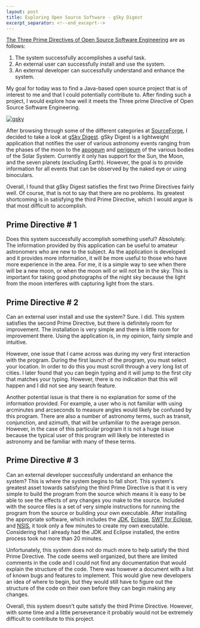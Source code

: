 ```yaml
---
layout: post
title: Exploring Open Source Software - gSky Digest
excerpt_separator: <!--end_exceprt-->
---
```


[The Three Prime Directives of Open Source Software Engineering](http://ics613s13.wordpress.com/course-info/the-three-prime-directives-of-open-source-software-engineering/) are as follows:

1. The system successfully accomplishes a useful task.
2. An external user can successfully install and use the system.
3. An external developer can successfully understand and enhance the system.

My goal for today was to find a Java-based open source project that is of interest to me and that I could potentially contribute to. After finding such a project, I would explore how well it meets the Three prime Directive of Open Source Software Engineering.
<!--end_exceprt-->

[<img src="gsky.png" alt="gsky" />](gsky.png)

After browsing through some of the different categories at [SourceForge](http://www.sourceforge.net/), I decided to take a look at [gSky Digest](http://gskydigest.sourceforge.net/). gSky Digest is a lightweight application that notifies the user of various astronomy events ranging from the phases of the moon to the [apogeum](//en.wiktionary.org/wiki/apogeum) and [perigeum](//en.wiktionary.org/wiki/perigeum) of the various bodies of the Solar System. Currently it only has support for the Sun, the Moon, and the seven planets (excluding Earth). However, the goal is to provide information for all events that can be observed by the naked eye or using binoculars.

Overall, I found that gSky Digest satisfies the first two Prime Directives fairly well. Of course, that is not to say that there are no problems. Its greatest shortcoming is in satisfying the third Prime Directive, which I would argue is that most difficult to accomplish.

## Prime Directive # 1
Does this system successfully accomplish something useful? Absolutely. The information provided by this application can be useful to amateur astronomers who are new to the subject. As the application is developed and it provides more information, it will be more useful to those who have more experience in the area. For me, it is a simple way to see when there will be a new moon, or when the moon will or will not be in the sky. This is important for taking good photographs of the night sky because the light from the moon interferes with capturing light from the stars.

## Prime Directive # 2
Can an external user install and use the system? Sure. I did. This system satisfies the second Prime Directive, but there is definitely room for improvement. The installation is very simple and there is little room for improvement there. Using the application is, in my opinion, fairly simple and intuitive.

However, one issue that I came across was during my very first interaction with the program. During the first launch of the program, you must select your location. In order to do this you must scroll through a very long list of cities. I later found that you can begin typing and it will jump to the first city that matches your typing. However, there is no indication that this will happen and I did not see any search feature.

Another potential issue is that there is no explanation for some of the information provided. For example, a user who is not familiar with using arcminutes and arcseconds to measure angles would likely be confused by this program. There are also a number of astronomy terms, such as transit, conjunction, and azimuth, that will be unfamiliar to the average person. However, in the case of this particular program it is not a huge issue because the typical user of this program will likely be interested in astronomy and be familiar with many of these terms.

## Prime Directive # 3
Can an external developer successfully understand an enhance the system? This is where the system begins to fall short. This system's greatest asset towards satisfying the third Prime Directive is that it is very simple to build the program from the source which means it is easy to be able to see the effects of any changes you make to the source. Included with the source files is a set of very simple instructions for running the program from the source or building your own executable. After installing the appropriate software, which includes the <a title="JDK" href="http://www.oracle.com/technetwork/java/javase/downloads/index.html">JDK</a>, <a title="Eclipse" href="http://www.eclipse.org/">Eclipse</a>, <a title="SWT for Eclipse" href="http://www.eclipse.org/swt/">SWT for Eclipse</a>, and <a title="NSIS" href="http://nsis.sourceforge.net/Main_Page">NSIS</a>, it took only a few minutes to create my own executable. Considering that I already had the JDK and Eclipse installed, the entire process took no more than 20 minutes.

Unfortunately, this system does not do much more to help satisfy the third Prime Directive. The code seems well organized, but there are limited comments in the code and I could not find any documentation that would explain the structure of the code. There was however a document with a list of known bugs and features to implement. This would give new developers an idea of where to begin, but they would still have to figure out the structure of the code on their own before they can begin making any changes.

Overall, this system doesn't quite satisfy the third Prime Directive. However, with some time and a little perseverance it probably would not be extremely difficult to contribute to this project.

